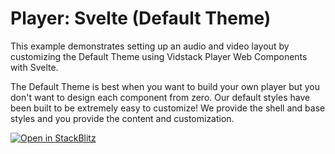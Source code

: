 # Player: Svelte (Default Theme)

This example demonstrates setting up an audio and video layout by customizing the Default Theme
using Vidstack Player Web Components with Svelte.

The Default Theme is best when you want to build your own player but you don't want to
design each component from zero. Our default styles have been built to be extremely easy to
customize! We provide the shell and base styles and you provide the content and customization.

[![Open in StackBlitz](https://developer.stackblitz.com/img/open_in_stackblitz.svg)][stackblitz-demo]

[stackblitz-demo]: https://stackblitz.com/fork/github/vidstack/examples/tree/main/player/svelte/default-theme?title=Vidstack%20Player%20-%20Svelte%20%28Default%20Theme%29&file=src/main.ts&showSidebar=1
